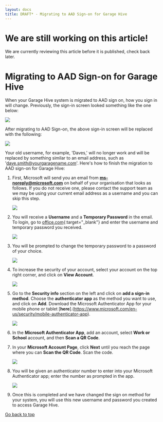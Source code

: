 ```yaml
---
layout: docs
title: DRAFT* - Migrating to AAD Sign-on for Garage Hive
---
```


<a name="top"></a>

# We are still working on this article!
We are currently reviewing this article before it is published, check back later.

# Migrating to AAD Sign-on for Garage Hive
When your Garage Hive system is migrated to AAD sign on, how you sign in will change. Previously, the sign-in screen looked something like the one below:

   ![](media/garagehive-aad-sign-on-migrate1.png)

After migrating to AAD Sign-on, the above sign-in screen will be replaced with the following:

   ![](media/garagehive-aad-sign-on-migrate2.png)

Your old username, for example, 'Daves,' will no longer work and will be replaced by something similar to an email address, such as 'dave.smith@yourgaragename.com'. Here's how to finish the migration to AAD sign-on for Garage Hive:

1. First, Microsoft will send you an email from **ms-noreply@microsoft.com** on behalf of your organisation that looks as follows. If you do not receive one, please contact the support team as we may be using your current email address as a username and you can skip this step.

   ![](media/garagehive-aad-sign-on-migrate3.png)

2. You will receive a **Username** and a **Temporary Password** in the email. To login, go to [office.com](https://www.office.com/?auth=2){:target="_blank"} and enter the username and temporary password you received.

   ![](media/garagehive-aad-sign-on-migrate4.png)

3. You will be prompted to change the temporary password to a password of your choice.

   ![](media/garagehive-aad-sign-on-migrate8.png)

4. To increase the security of your account, select your account on the top right corner, and click on **View Account**.

   ![](media/garagehive-aad-sign-on-migrate9.png)

5. Go to the **Security info** section on the left and click on **add a sign-in method**. Choose the **authenticator app** as the method you want to use, and click on **Add**. Download the Microsoft Authenticator App for your mobile phone or tablet [**here**].(https://www.microsoft.com/en-us/security/mobile-authenticator-app).

   ![](media/garagehive-aad-sign-on-migrate5.png)

6. In the **Microsoft Authenticator App**, add an account, select **Work or School** account, and then **Scan a QR Code**.
7. In your **Microsoft Account Page**, click **Next** until you reach the page where you can **Scan the QR Code**. Scan the code.

   ![](media/garagehive-aad-sign-on-migrate6.png)

8. You will be given an authenticator number to enter into your Microsoft Authenticator app; enter the number as prompted in the app.

   ![](media/garagehive-aad-sign-on-migrate7.png)

9.  Once this is completed and we have changed the sign on method for your system, you will use this new username and password you created to access Garage Hive.


[Go back to top](#top)
